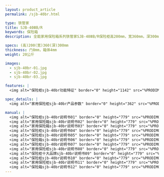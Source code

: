```yaml
---
layout: product_article
permalink: /sjb-40br.html

type: 铁管家
title: SJB-40ⅢB/R
keywords: 保险箱
description: 全能家用保险箱系列铁管家SJB-40ⅢB/R保险柜高200mm，宽360mm，深300mm，净重20公斤，为您打造极致全能安全生活空间。

specs: (高)200(宽)360(深)300mm
thickness: 门8mm，箱体4mm
weight: 20公斤

images:
  - sjb-40br-01.jpg
  - sjb-40br-02.jpg
  - sjb-40br-03.jpg

features: |
  <img alt="保险柜sjb-40br功能特征" border="0" height="1142" src="%PRODIMGS%/sjb-gn.jpg" width="538" />

spec_details: |
  <img alt="家用保险柜sjb-40br产品参数" border="0" height="362" src="%PRODIMGS%/sjb-cpcs.jpg" width="538" />

manual: |
  <img alt="保险柜sjb-40br说明书01" border="0" height="779" src="%PRODIMGS%/sjb-sm01.jpg" width="528" />  
  <img alt="家用保险箱sjb-40br说明书02" border="0" height="779" src="%PRODIMGS%/sjb-sm02.jpg" width="528" />  
  <img alt="家用保险箱sjb-40br说明书03" border="0" height="779" src="%PRODIMGS%/sjb-sm03.jpg" width="528" />  
  <img alt="保险柜sjb-40br说明书04" border="0" height="779" src="%PRODIMGS%/sjb-sm04.jpg" width="528" />  
  <img alt="保险柜sjb-40br说明书05" border="0" height="779" src="%PRODIMGS%/sjb-sm05.jpg" width="528" />  
  <img alt="保险箱sjb-40br说明书06" border="0" height="779" src="%PRODIMGS%/sjb-sm06.jpg" width="528" />  
  <img alt="保险柜sjb-40br说明书07" border="0" height="779" src="%PRODIMGS%/sjb-sm07.jpg" width="528" />  
  <img alt="家用保险柜sjb-40br说明书08" border="0" height="779" src="%PRODIMGS%/sjb-sm08.jpg" width="528" />  
  <img alt="保险柜十大品牌sjb-40br说明书09" border="0" height="779" src="%PRODIMGS%/sjb-sm09.jpg" width="528" />  
  <img alt="保险柜sjb-40br说明书10" border="0" height="779" src="%PRODIMGS%/sjb-sm10.jpg" width="528" />  
  <img alt="家用保险柜sjb-40br说明书11" border="0" height="779" src="%PRODIMGS%/sjb-sm11.jpg" width="528" />  
  <img alt="保险箱sjb-40br说明书12" border="0" height="779" src="%PRODIMGS%/sjb-sm12.jpg" width="528" />
---
```

